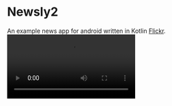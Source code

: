 # Newsly2
An example news app for android written in Kotlin [Flickr](https://flickr.com/ "Flickr - online photo gallery").
<video src='https://user-images.githubusercontent.com/48180766/156548724-28781c84-7595-4eca-ab85-cf8dd4fa2056.mov'/>

